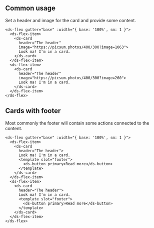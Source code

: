 ## Common usage

Set a header and image for the card and provide some content.

```
<ds-flex gutter="base" :width="{ base: '100%', sm: 1 }">
  <ds-flex-item>
    <ds-card
      header="The header"
      image="https://picsum.photos/400/300?image=1063">
      Look ma! I'm in a card.
    </ds-card>
  </ds-flex-item>
  <ds-flex-item>
    <ds-card
      header="The header"
      image="https://picsum.photos/400/300?image=260">
      Look ma! I'm in a card.
    </ds-card>
  </ds-flex-item>
</ds-flex>
```

## Cards with footer

Most commonly the footer will contain some actions connected to the content.

```
<ds-flex gutter="base" :width="{ base: '100%', sm: 1 }">
  <ds-flex-item>
    <ds-card
      header="The header">
      Look ma! I'm in a card.
      <template slot="footer">
        <ds-button primary>Read more</ds-button>
      </template>
    </ds-card>
  </ds-flex-item>
  <ds-flex-item>
    <ds-card
      header="The header">
      Look ma! I'm in a card.
      <template slot="footer">
        <ds-button primary>Read more</ds-button>
      </template>
    </ds-card>
  </ds-flex-item>
</ds-flex>
```